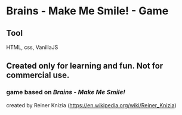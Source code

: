 # Brains - Make Me Smile! - Game

## Tool 
HTML, css, VanillaJS

## Created only for learning and fun. Not for commercial use.

### game based on <i>Brains - Make Me Smile!</i> 
created by Reiner Knizia (https://en.wikipedia.org/wiki/Reiner_Knizia) 